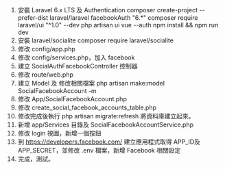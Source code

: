 1. 安裝 Laravel 6.x LTS 及 Authentication
    composer create-project --prefer-dist laravel/laravel facebookAuth "6.*"
    composer require laravel/ui "^1.0" --dev
    php artisan ui vue --auth
    npm install && npm run dev
2. 安裝 laravel/socialite
    composer require laravel/socialite
3. 修改 config/app.php
4. 修改 config/services.php，加入 facebook
5. 建立 SocialAuthFacebookController 控制器
6. 修改 route/web.php
7. 建立 Model 及 修改相關檔案
    php artisan make:model SocialFacebookAccount -m
8. 修改 App/SocialFacebookAccount.php
9. 修改 create_social_facebook_accounts_table.php
10. 修改完成後執行 php artisan migrate:refresh 將資料庫建立起來。
11. 新增 app/Services 目錄及 SocialFacebookAccountService.php
12. 修改 login 視圖，新增一個按鈕
13. 到 https://developers.facebook.com/ 建立應用程式取得 APP_ID及 APP_SECRET，並修改 .env 檔案，新增 Facebook 相關設定
14. 完成，測試。
